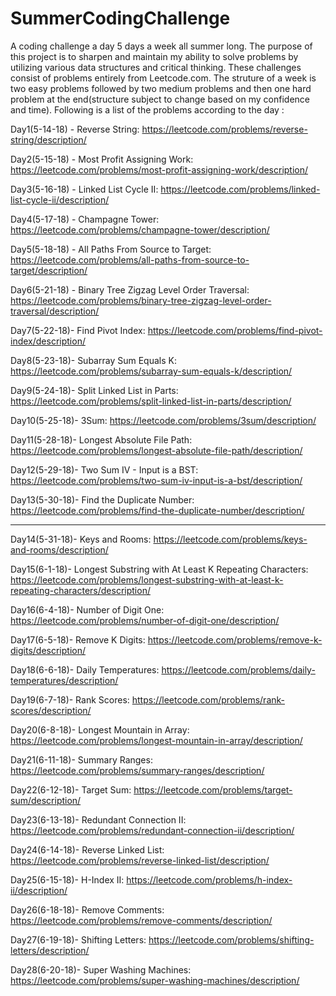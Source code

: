 # SummerCodingChallenge
A coding challenge a day 5 days a week all summer long. The purpose of this project is to sharpen and maintain my ability to solve problems by utilizing various data structures and critical thinking. These challenges consist of problems entirely from Leetcode.com. The struture of a week is two easy problems followed by two medium problems and then one hard problem at the end(structure subject to change based on my confidence and time). Following is a list of the problems according to the day :

Day1(5-14-18) - Reverse String: https://leetcode.com/problems/reverse-string/description/

Day2(5-15-18) - Most Profit Assigning Work: https://leetcode.com/problems/most-profit-assigning-work/description/

Day3(5-16-18) - Linked List Cycle II: https://leetcode.com/problems/linked-list-cycle-ii/description/

Day4(5-17-18) - Champagne Tower: https://leetcode.com/problems/champagne-tower/description/

Day5(5-18-18) - All Paths From Source to Target: https://leetcode.com/problems/all-paths-from-source-to-target/description/

Day6(5-21-18) - Binary Tree Zigzag Level Order Traversal: https://leetcode.com/problems/binary-tree-zigzag-level-order-traversal/description/

Day7(5-22-18)- Find Pivot Index: https://leetcode.com/problems/find-pivot-index/description/

Day8(5-23-18)- Subarray Sum Equals K: https://leetcode.com/problems/subarray-sum-equals-k/description/

Day9(5-24-18)- Split Linked List in Parts: https://leetcode.com/problems/split-linked-list-in-parts/description/


Day10(5-25-18)- 3Sum: https://leetcode.com/problems/3sum/description/

Day11(5-28-18)- Longest Absolute File Path: https://leetcode.com/problems/longest-absolute-file-path/description/

Day12(5-29-18)- Two Sum IV - Input is a BST: https://leetcode.com/problems/two-sum-iv-input-is-a-bst/description/

Day13(5-30-18)- Find the Duplicate Number: https://leetcode.com/problems/find-the-duplicate-number/description/

--------------------------------------------------------------------------------------------------------------

Day14(5-31-18)- Keys and Rooms: https://leetcode.com/problems/keys-and-rooms/description/

Day15(6-1-18)- Longest Substring with At Least K Repeating Characters: https://leetcode.com/problems/longest-substring-with-at-least-k-repeating-characters/description/

Day16(6-4-18)- Number of Digit One: https://leetcode.com/problems/number-of-digit-one/description/

Day17(6-5-18)- Remove K Digits: https://leetcode.com/problems/remove-k-digits/description/

Day18(6-6-18)- Daily Temperatures: https://leetcode.com/problems/daily-temperatures/description/

Day19(6-7-18)- Rank Scores: https://leetcode.com/problems/rank-scores/description/

Day20(6-8-18)- Longest Mountain in Array: https://leetcode.com/problems/longest-mountain-in-array/description/

Day21(6-11-18)- Summary Ranges: https://leetcode.com/problems/summary-ranges/description/

Day22(6-12-18)- Target Sum: https://leetcode.com/problems/target-sum/description/

Day23(6-13-18)- Redundant Connection II: https://leetcode.com/problems/redundant-connection-ii/description/

Day24(6-14-18)- Reverse Linked List: https://leetcode.com/problems/reverse-linked-list/description/

Day25(6-15-18)- H-Index II: https://leetcode.com/problems/h-index-ii/description/

Day26(6-18-18)- Remove Comments: https://leetcode.com/problems/remove-comments/description/

Day27(6-19-18)- Shifting Letters: https://leetcode.com/problems/shifting-letters/description/

Day28(6-20-18)- Super Washing Machines: https://leetcode.com/problems/super-washing-machines/description/



